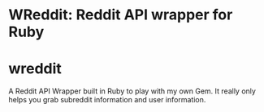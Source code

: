 
WReddit: Reddit API wrapper for Ruby
=======
# wreddit
A Reddit API Wrapper built in Ruby to play with my own Gem. It really only helps you grab subreddit information and user information.
